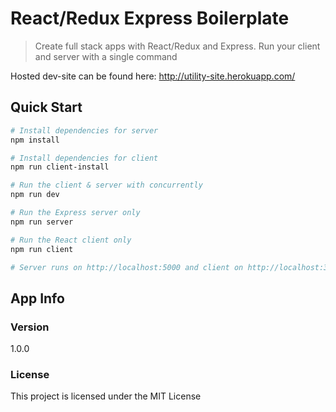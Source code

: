 # React/Redux Express Boilerplate

> Create full stack apps with React/Redux and Express. Run your client and server with a single command

Hosted dev-site can be found here: http://utility-site.herokuapp.com/

## Quick Start

``` bash
# Install dependencies for server
npm install

# Install dependencies for client
npm run client-install

# Run the client & server with concurrently
npm run dev

# Run the Express server only
npm run server

# Run the React client only
npm run client

# Server runs on http://localhost:5000 and client on http://localhost:3000
```

## App Info

### Version

1.0.0

### License

This project is licensed under the MIT License
